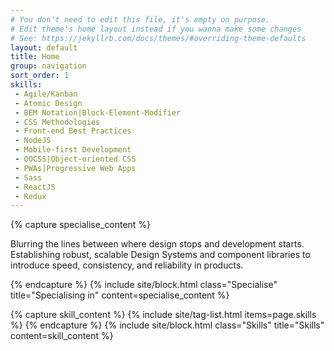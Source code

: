 ```yaml
---
# You don't need to edit this file, it's empty on purpose.
# Edit theme's home layout instead if you wanna make some changes
# See: https://jekyllrb.com/docs/themes/#overriding-theme-defaults
layout: default
title: Home
group: navigation
sort_order: 1
skills:
 - Agile/Kanban
 - Atomic Design
 - BEM Notation|Block-Element-Modifier
 - CSS Methodologies
 - Front-end Best Practices
 - NodeJS
 - Mobile-first Development
 - OOCSS|Object-oriented CSS
 - PWAs|Progressive Web Apps
 - Sass
 - ReactJS
 - Redux
---
```


<aside class="Site__content">
  {% capture specialise_content %}
    <p>
      Blurring the lines between where design stops and development starts. Establishing
      robust, scalable Design Systems and component libraries to introduce speed, 
      consistency, and reliability in products.
    </p>
  {% endcapture %}
  {% include site/block.html class="Specialise" title="Specialising in" content=specialise_content %}

  {% capture skill_content %}
    {% include site/tag-list.html items=page.skills %}
  {% endcapture %}
  {% include site/block.html class="Skills" title="Skills" content=skill_content %}
</aside>
